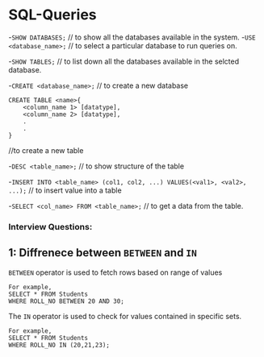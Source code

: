 # SQL-Queries

-`SHOW DATABASES;`
// to show all the databases available in the system.
-`USE <database_name>;`
// to select a particular database to run queries on.

-`SHOW TABLES;` // to list down all the databases available in the selcted database.

-`CREATE <database_name>;` // to create a new database

```
CREATE TABLE <name>{
    <column_name 1> [datatype],
    <column_name 2> [datatype],
    .
    .
}
```



//to create a new table

-`DESC <table_name>;` // to show structure of the table

-`INSERT INTO <table_name> (col1, col2, ...) VALUES(<val1>, <val2>, ...);` // to insert value into a table

-`SELECT <col_name> FROM <table_name>;` // to get a data from the table.

### Interview Questions:

## 1: Diffrenece between `BETWEEN` and `IN`
`BETWEEN` operator is used to fetch rows based on range of values
```
For example,
SELECT * FROM Students 
WHERE ROLL_NO BETWEEN 20 AND 30;
```

The `IN` operator is used to check for values contained in specific sets. 
```
For example, 
SELECT * FROM Students 
WHERE ROLL_NO IN (20,21,23);
```

